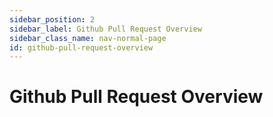```yaml
---
sidebar_position: 2
sidebar_label: Github Pull Request Overview
sidebar_class_name: nav-normal-page
id: github-pull-request-overview
---
```


# Github Pull Request Overview
